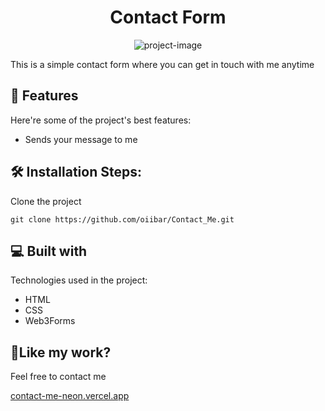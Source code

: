<h1 align="center" id="title">Contact Form</h1>

<p align="center"><img src="https://socialify.git.ci/oiibar/Contact_Me/image?language=1&amp;name=1&amp;owner=1&amp;pattern=Solid&amp;theme=Light" alt="project-image"></p>

<p id="description">This is a simple contact form where you can get in touch with me anytime</p>

  
  
<h2>🧐 Features</h2>

Here're some of the project's best features:

*   Sends your message to me

<h2>🛠️ Installation Steps:</h2>

<p>Clone the project</p>

```
git clone https://github.com/oiibar/Contact_Me.git
```

  
<h2>💻 Built with</h2>

Technologies used in the project:

*   HTML
*   CSS
*   Web3Forms


<h2>💖Like my work?</h2>

Feel free to contact me<p><a href="contact-me-neon.vercel.app">contact-me-neon.vercel.app</a></p>
